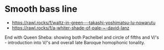 # Smooth bass line

- https://rawl.rocks/f/waltz-in-green---takashi-yoshimatsu-lu-nowarutu
- https://rawl.rocks/f/a-whiter-shade-of-pale-~-david-lanz



End with Queen Sheba: showing both Pachelbel and circle of fifths and V/'s - introduction into V/'s and overall late Baroque homophonic tonality.
